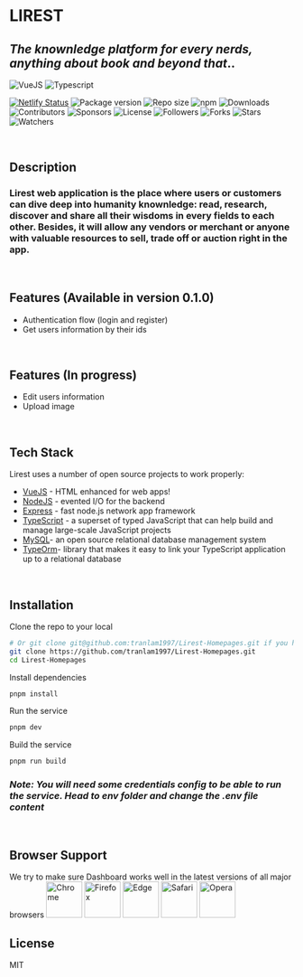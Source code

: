# LIREST
## _The knownledge platform for every nerds, anything about book and beyond that_..

![VueJS](https://link.storjshare.io/s/jxk3g34pj6scf7pfhbojczi22wza/lirest-webapp-images/vue.png?wrap=0)
![Typescript](https://link.storjshare.io/s/judy4ney5nwuzk6nm7xdpza4aevq/lirest-webapp-images/typescript.png?wrap=0)

[![Netlify Status](https://api.netlify.com/api/v1/badges/46c00e86-c275-47a2-8a2a-ba72e0c39860/deploy-status)](https://app.netlify.com/sites/lirest/deploys)
![Package version](https://img.shields.io/github/package-json/v/tranlam1997/Lirest-Homepages)
![Repo size](https://img.shields.io/github/repo-size/tranlam1997/Lirest-Homepages)
![npm](https://img.shields.io/npm/v/npm)
![Downloads](https://img.shields.io/github/downloads/tranlam1997/Lirest-Homepages/total)
![Contributors](https://img.shields.io/github/contributors/tranlam1997/Lirest-Homepages)
![Sponsors](https://img.shields.io/github/sponsors/tranlam1997)
![License](https://img.shields.io/github/license/tranlam1997/Lirest-Homepages)
![Followers](https://img.shields.io/github/followers/tranlam1997?style=social)
![Forks](https://img.shields.io/github/forks/tranlam1997/Lirest-Homepages?style=social)
![Stars](https://img.shields.io/github/stars/tranlam1997/Lirest-Homepages?style=social)
![Watchers](https://img.shields.io/github/watchers/tranlam1997/Lirest-Homepages?style=social)

<br>

## Description
### Lirest web application is the place where users or customers can dive deep into humanity knownledge: read, research, discover and share all their wisdoms in every fields to each other. Besides, it will allow any vendors or merchant or anyone with valuable resources to sell, trade off or auction right in the app.
<br>

## Features (Available in version 0.1.0)
- Authentication flow (login and register)
- Get users information by their ids

<br>

## Features (In progress)
- Edit users information
- Upload image

<br>

## Tech Stack

Lirest uses a number of open source projects to work properly:

- [VueJS] - HTML enhanced for web apps!
- [NodeJS] - evented I/O for the backend
- [Express] - fast node.js network app framework
- [TypeScript] - a superset of typed JavaScript that can help build and manage large-scale JavaScript projects
- [MySQL]-  an open source relational database management system
- [TypeOrm]- library that makes it easy to link your TypeScript application up to a relational database

<br>

## Installation

Clone the repo to your local

```sh
# Or git clone git@github.com:tranlam1997/Lirest-Homepages.git if you have SSH installed.
git clone https://github.com/tranlam1997/Lirest-Homepages.git
cd Lirest-Homepages
```
Install dependencies
```sh
pnpm install
```
Run the service
```sh
pnpm dev
```
Build the service
```sh
pnpm run build
```
### _Note: You will need some credentials config to be able to run the service. Head to **env** folder and change the **.env** file content_

<br>

## Browser Support
We try to make sure Dashboard works well in the latest versions of all major browsers
<img src="https://justboil.me/images/browsers-svg/chrome.svg" width="64" height="64" alt="Chrome"> 
<img src="https://justboil.me/images/browsers-svg/firefox.svg" width="64" height="64" alt="Firefox"> 
<img src="https://justboil.me/images/browsers-svg/edge.svg" width="64" height="64" alt="Edge"> 
<img src="https://justboil.me/images/browsers-svg/safari.svg" width="64" height="64" alt="Safari"> 
<img src="https://justboil.me/images/browsers-svg/opera.svg" width="64" height="64" alt="Opera">

## License

MIT

[//]: # (These are reference links used in the body of this note and get stripped out when the markdown processor does its job. There is no need to format nicely because it shouldn't be seen. Thanks SO - http://stackoverflow.com/questions/4823468/store-comments-in-markdown-syntax)

   [NodeJS]: <https://nodejs.org>
   [express]: <https://expressjs.com>
   [VueJS]: <https://vuejs.org/>
   [MySQL]: <https://www.mysql.com>
   [TypeOrm]: <https://typeorm.io>
   [TypeScript]: <https://www.typescriptlang.org>
